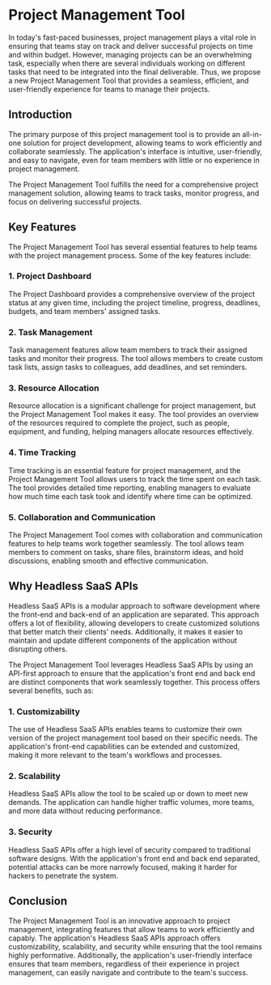 # Project Management Tool

In today's fast-paced businesses, project management plays a vital role in ensuring that teams stay on track and deliver successful projects on time and within budget. However, managing projects can be an overwhelming task, especially when there are several individuals working on different tasks that need to be integrated into the final deliverable. Thus, we propose a new Project Management Tool that provides a seamless, efficient, and user-friendly experience for teams to manage their projects.

## Introduction

The primary purpose of this project management tool is to provide an all-in-one solution for project development, allowing teams to work efficiently and collaborate seamlessly. The application's interface is intuitive, user-friendly, and easy to navigate, even for team members with little or no experience in project management.

The Project Management Tool fulfills the need for a comprehensive project management solution, allowing teams to track tasks, monitor progress, and focus on delivering successful projects.

## Key Features

The Project Management Tool has several essential features to help teams with the project management process. Some of the key features include:

### 1. Project Dashboard

The Project Dashboard provides a comprehensive overview of the project status at any given time, including the project timeline, progress, deadlines, budgets, and team members' assigned tasks.

### 2. Task Management

Task management features allow team members to track their assigned tasks and monitor their progress. The tool allows members to create custom task lists, assign tasks to colleagues, add deadlines, and set reminders.

### 3. Resource Allocation

Resource allocation is a significant challenge for project management, but the Project Management Tool makes it easy. The tool provides an overview of the resources required to complete the project, such as people, equipment, and funding, helping managers allocate resources effectively.

### 4. Time Tracking

Time tracking is an essential feature for project management, and the Project Management Tool allows users to track the time spent on each task. The tool provides detailed time reporting, enabling managers to evaluate how much time each task took and identify where time can be optimized.

### 5. Collaboration and Communication

The Project Management Tool comes with collaboration and communication features to help teams work together seamlessly. The tool allows team members to comment on tasks, share files, brainstorm ideas, and hold discussions, enabling smooth and effective communication.

## Why Headless SaaS APIs

Headless SaaS APIs is a modular approach to software development where the front-end and back-end of an application are separated. This approach offers a lot of flexibility, allowing developers to create customized solutions that better match their clients' needs. Additionally, it makes it easier to maintain and update different components of the application without disrupting others.

The Project Management Tool leverages Headless SaaS APIs by using an API-first approach to ensure that the application's front end and back end are distinct components that work seamlessly together. This process offers several benefits, such as:

### 1. Customizability

The use of Headless SaaS APIs enables teams to customize their own version of the project management tool based on their specific needs. The application's front-end capabilities can be extended and customized, making it more relevant to the team's workflows and processes.

### 2. Scalability

Headless SaaS APIs allow the tool to be scaled up or down to meet new demands. The application can handle higher traffic volumes, more teams, and more data without reducing performance.

### 3. Security

Headless SaaS APIs offer a high level of security compared to traditional software designs. With the application's front end and back end separated, potential attacks can be more narrowly focused, making it harder for hackers to penetrate the system.

## Conclusion

The Project Management Tool is an innovative approach to project management, integrating features that allow teams to work efficiently and capably. The application's Headless SaaS APIs approach offers customizability, scalability, and security while ensuring that the tool remains highly performative. Additionally, the application's user-friendly interface ensures that team members, regardless of their experience in project management, can easily navigate and contribute to the team's success.